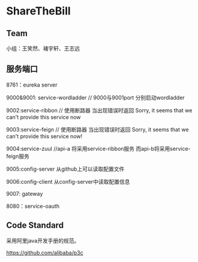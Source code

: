 # ShareTheBill

## Team ##

小组：王笑然、褚宇轩、王志远

## 服务端口

8761：eureka server

9000&9001: service-wordladder // 9000与9001port 分别启动wordladder

9002:service-ribbon  // 使用断路器 当出现错误时返回 Sorry, it seems that we can't provide this service now

9003:service-feign // 使用断路器 当出现错误时返回 Sorry, it seems that we can't provide this service now!

9004:service-zuul //api-a 将采用service-ribbon服务 而api-b将采用service-feign服务

9005:config-server 从github上可以读取配置文件

9006:config-client 从config-server中读取配置信息

9007: gateway 

8080：service-oauth

## Code Standard ##

采用阿里java开发手册的规范。

https://github.com/alibaba/p3c